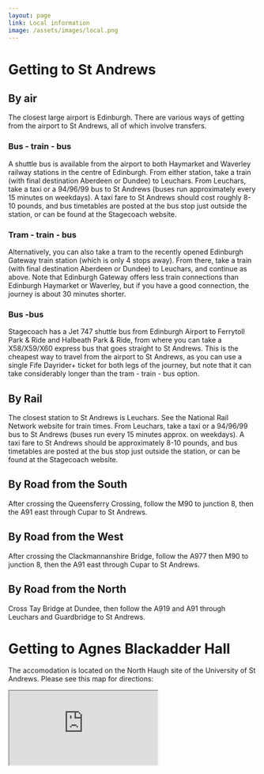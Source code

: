 ```yaml
---
layout: page
link: Local information
image: /assets/images/local.png
---
```


# Getting to St Andrews

## By air

The closest large airport is Edinburgh. There are various ways of 
getting from the airport to St Andrews, all of which involve transfers.

### Bus - train - bus

A shuttle bus is available from the airport to both Haymarket and 
Waverley railway stations in the centre of Edinburgh. From either 
station, take a train (with final destination Aberdeen or Dundee) to 
Leuchars. From Leuchars, take a taxi or a 94/96/99 bus to St Andrews 
(buses run approximately every 15 minutes on weekdays). A taxi fare to 
St Andrews should cost roughly 8-10 pounds, and bus timetables are 
posted at the bus stop just outside the station, or can be found at the 
Stagecoach website.

### Tram - train - bus

Alternatively, you can also take a tram to the recently opened Edinburgh 
Gateway train station (which is only 4 stops away). From there, take a 
train (with final destination Aberdeen or Dundee) to Leuchars, and 
continue as above. Note that Edinburgh Gateway offers less train 
connections than Edinburgh Haymarket or Waverley, but if you have a good 
connection, the journey is about 30 minutes shorter.

### Bus -bus

Stagecoach has a Jet 747 shuttle bus from Edinburgh Airport to Ferrytoll 
Park & Ride and Halbeath Park & Ride, from where you can take a 
X58/X59/X60 express bus that goes straight to St Andrews. This is the 
cheapest way to travel from the airport to St Andrews, as you can use a 
single Fife Dayrider+ ticket for both legs of the journey, but note that 
it can take considerably longer than the tram - train - bus option.

## By Rail

The closest station to St Andrews is Leuchars. See the National Rail 
Network website for train times. From Leuchars, take a taxi or a 
94/96/99 bus to St Andrews (buses run every 15 minutes approx. on 
weekdays). A taxi fare to St Andrews should be approximately 8-10 
pounds, and bus timetables are posted at the bus stop just outside the 
station, or can be found at the Stagecoach website.

## By Road from the South

After crossing the Queensferry Crossing, follow the M90 to junction 8, 
then the A91 east through Cupar to St Andrews.

## By Road from the West

After crossing the Clackmannanshire Bridge, follow the A977 then M90 to 
junction 8, then the A91 east through Cupar to St Andrews.

## By Road from the North

Cross Tay Bridge at Dundee, then follow the A919 and A91 through 
Leuchars and Guardbridge to St Andrews.

# Getting to Agnes Blackadder Hall

The accomodation is located on the North Haugh site of the University of 
St Andrews. Please see this map for directions:

<iframe src="https://www.google.com/maps/embed?pb=!1m18!1m12!1m3!1d2211.392719434403!2d-2.816249748175216!3d56.34030818061991!2m3!1f0!2f0!3f0!3m2!1i1024!2i768!4f13.1!3m3!1m2!1s0x488657829e5cbb3f%3A0xc253a6b45fc4cc48!2sAgnes+Blackadder+Hall!5e0!3m2!1sen!2suk!4v1549471782531"
        class="custom-map"></iframe>
